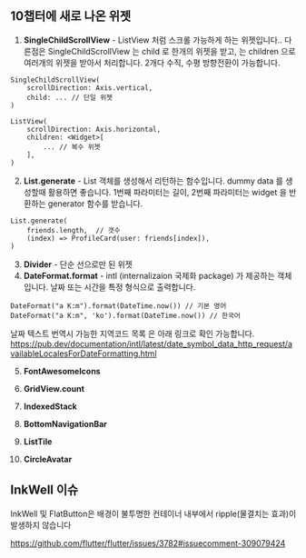 ## 10챕터에 새로 나온 위젯

1. **SingleChildScrollView** - ListView 처럼 스크롤 가능하게 하는 위젯입니다.. 다른점은 SingleChildScrollView 는 child 로 한개의 위젯을 받고, 는 children 으로 여러개의 위젯을 받아서 처리합니다. 2개다 수직, 수평 방향전환이 가능합니다. 
```flutter
SingleChildScrollView(
    scrollDirection: Axis.vertical,
    child: ... // 단일 위젯
)

ListView(
    scrollDirection: Axis.horizontal,
    children: <Widget>[
        ... // 복수 위젯
    ],
)
```

2. **List.generate** - List 객체를 생성해서 리턴하는 함수입니다. dummy data 를 생성할때 활용하면 좋습니다. 1번째 파라미터는 길이, 2번째 파라미터는 widget 을 반환하는 generator 함수를 받습니다. 
```flutter
List.generate(
    friends.length,  // 갯수
    (index) => ProfileCard(user: friends[index]),
)
```
3. **Divider** - 단순 선으로만 된 위젯
4. **DateFormat.format** - intl (internalizaion 국제화 package) 가 제공하는 객체입니다. 날짜 또는 시간을 특정 형식으로 출력합니다. 
```flutter
DateFormat("a K:m").format(DateTime.now()) // 기본 영어
DateFormat("a K:m", 'ko').format(DateTime.now()) // 한국어
```
날짜 텍스트 번역시 가능한 지역코드 목록 은 아래 링크로 확인 가능합니다. 
https://pub.dev/documentation/intl/latest/date_symbol_data_http_request/availableLocalesForDateFormatting.html

5. **FontAwesomeIcons**

10. **GridView.count**

11. **IndexedStack**

12. **BottomNavigationBar**

13. **ListTile**

14. **CircleAvatar**

## InkWell 이슈
InkWell 및 FlatButton은 배경이 불투명한 컨테이너 내부에서 ripple(물결치는 효과)이 발생하지 않습니다

https://github.com/flutter/flutter/issues/3782#issuecomment-309079424


